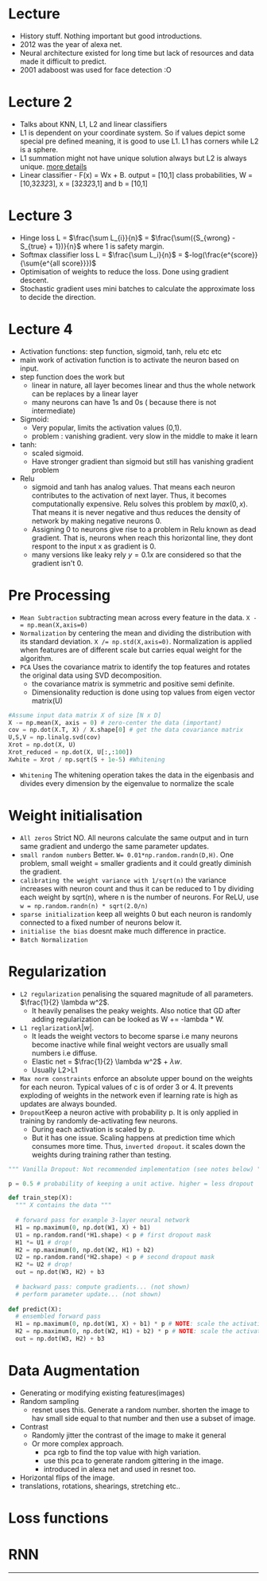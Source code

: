 
# Lecture 

- History stuff. Nothing important but good introductions.
- 2012 was the year of alexa net. 
- Neural architecture existed for long time but lack of resources and data made it difficult to predict.
- 2001 adaboost was used for face detection :O 

# Lecture 2
- Talks about KNN, L1, L2 and linear classifiers
- L1 is dependent on your coordinate system. So if values depict some special pre defined meaning, it is good to use L1. L1 has corners while L2 is a sphere.
- L1 summation might not have unique solution always but L2 is always unique. [more details](https://stats.stackexchange.com/questions/363144/why-does-the-l2-norm-loss-have-a-unique-solution-and-the-l1-norm-loss-have-possi)
- Linear classifier - F(x) = Wx + B. output = [10,1] class probabilities, W = [10,32*32*3], x = [32*32*3,1] and b = [10,1]


# Lecture 3
- Hinge loss L = $\frac{\sum L_{i}}{n}$ = $\frac{\sum({S_{wrong} - S_{true} + 1})}{n}$ where 1 is safety margin. 
- Softmax classifier loss L = $\frac{\sum L_i}{n}$ = $-log(\frac{e^{score}}{\sum{e^{all score}}})$ 
- Optimisation of weights to reduce the loss. Done using gradient  descent.
- Stochastic gradient uses mini batches to calculate the approximate loss to decide the direction.

# Lecture 4
- Activation functions: step function, sigmoid, tanh, relu etc etc
- main work of activation function is to activate the neuron based on input. 
- step function does the work but 
    - linear in nature, all layer becomes linear and thus the whole network can be replaces by a linear layer
    - many neurons can have 1s and 0s ( because there is not intermediate)
- Sigmoid:
    - Very popular, limits the activation values (0,1).
    - problem : vanishing gradient. very slow in the middle to make it learn
- tanh:
    - scaled sigmoid.
    - Have stronger gradient than sigmoid but still has vanishing gradient problem
- Relu
    - sigmoid and tanh has analog values. That means each neuron contributes to the activation of next layer. Thus, it becomes computationally expensive. Relu solves this problem by $max(0,x)$. That means it is never negative and thus reduces the density of network by making negative neurons 0.
    - Assigning 0 to neurons give rise to a problem in Relu known as dead gradient. That is, neurons when reach this horizontal line, they dont respont to the input x as gradient is 0. 
    - many versions like leaky rely $y = 0.1x$ are considered so that the gradient isn't 0.

# Pre Processing

- `Mean Subtraction` subtracting mean across every feature in the data. `X -= np.mean(X,axis=0)`
- `Normalization` by centering the mean and dividing the distribution with its standard deviation. `X /= np.std(X,axis=0)`. Normalization is applied when features are of different scale but carries equal weight for the algorithm.
- `PCA` Uses the covariance matrix to identify the top features and rotates the original data using SVD decomposition.
    - the covariance matrix is symmetric and positive semi definite.
    - Dimensionality reduction is done using top values from eigen vector matrix(U)
```python
#Assume input data matrix X of size [N x D]
X -= np.mean(X, axis = 0) # zero-center the data (important)
cov = np.dot(X.T, X) / X.shape[0] # get the data covariance matrix
U,S,V = np.linalg.svd(cov)
Xrot = np.dot(X, U)
Xrot_reduced = np.dot(X, U[:,:100])
Xwhite = Xrot / np.sqrt(S + 1e-5) #Whitening
```
-   `Whitening` The whitening operation takes the data in the eigenbasis and divides every dimension by the eigenvalue to normalize the scale

# Weight initialisation

- `All zeros` Strict NO. All neurons calculate the same output and in turn same gradient and undergo the same parameter updates.
- `small random numbers` Better. `W= 0.01*np.random.randn(D,H)`. One problem, small weight = smaller gradients and it could greatly diminish the gradient.
- `calibrating the weight variance with 1/sqrt(n)` the variance increases with neuron count and thus it can be reduced to 1 by dividing each weight by sqrt(n), where n is the number of neurons. For ReLU, use  `w = np.random.randn(n) * sqrt(2.0/n)`
- `sparse initialization` keep all weights 0 but each neuron is randomly connected to a fixed number of neurons below it.
- `initialise the bias` doesnt make much difference in practice.
- `Batch Normalization`

# Regularization
-   `L2 regularization` penalising the squared magnitude of all parameters. $\frac{1}{2} \lambda w^2$.
    -   It heavily penalises the peaky weights. Also notice that GD after adding regularization can be looked as W += -lambda * W.
-   `L1 reglarization`$\lambda |w|$. 
    -   It leads the weight vectors to become sparse i.e many neurons become inactive while final weight vectors are usually small numbers i.e diffuse. 
    -   Elastic net = $\frac{1}{2} \lambda w^2$ + $\lambda w$.
    -   Usually L2>L1
- `Max norm constraints` enforce an absolute upper bound on the weights for each neuron. Typical values of c is of order 3 or 4. It prevents exploding of weights in the network even if learning rate is high as updates are always bounded.
- `Dropout`Keep a neuron active with probability p. It is only applied in training by randomly de-activating few neurons. 
    - During each activation is scaled by p. 
    - But it has one issue. Scaling happens at prediction time which consumes more time. Thus, `inverted dropout`. it scales down the weights during training rather than testing.  
``` python 
""" Vanilla Dropout: Not recommended implementation (see notes below) """

p = 0.5 # probability of keeping a unit active. higher = less dropout

def train_step(X):
  """ X contains the data """
  
  # forward pass for example 3-layer neural network
  H1 = np.maximum(0, np.dot(W1, X) + b1)
  U1 = np.random.rand(*H1.shape) < p # first dropout mask
  H1 *= U1 # drop!
  H2 = np.maximum(0, np.dot(W2, H1) + b2)
  U2 = np.random.rand(*H2.shape) < p # second dropout mask
  H2 *= U2 # drop!
  out = np.dot(W3, H2) + b3
  
  # backward pass: compute gradients... (not shown)
  # perform parameter update... (not shown)
  
def predict(X):
  # ensembled forward pass
  H1 = np.maximum(0, np.dot(W1, X) + b1) * p # NOTE: scale the activations
  H2 = np.maximum(0, np.dot(W2, H1) + b2) * p # NOTE: scale the activations
  out = np.dot(W3, H2) + b3
```

# Data Augmentation
- Generating or modifying existing features(images)
- Random sampling 
    - resnet uses this. Generate a random number. shorten the image to hav small side equal to that number and then use a subset of image.
- Contrast
    - Randomly jitter the contrast of the image to make it general 
    - Or more complex approach.
        - pca rgb to find the top value with high variation.
        - use this pca to generate random gittering in the image.
        - introduced in alexa net and used in resnet too.
- Horizontal flips of the image.
- translations, rotations, shearings, stretching etc.. 
# Loss functions

# RNN
---



<!--stackedit_data:
eyJoaXN0b3J5IjpbLTEwNzY5MzM2MDgsLTE2ODc2OTMxNDcsLT
Q1NDQwODAzMSw1MTQyOTAyMjIsLTEwNjg1MDgxNDksMTkyNDYw
MjkxNSwtMjE2MTA2NTM0LDYyMDM4MTU2NCwtMTI0ODQyMjkzOC
w0OTIzNTYxMTEsNTk2ODMyMjQyLDg2MTg4OTI5MCwxMTY2OTE2
MDMxLC03OTIxMzAxMjMsLTk0ODg2MzE5OCw5Mjg2NzA2NTMsMT
MwNTMzNDU3MSwtNDM4MTg5ODI1LDIzNTk4MDE1NSwyMTAzNjE0
Mzg5XX0=
-->